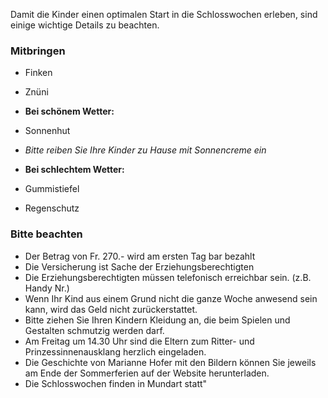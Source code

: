 Damit die Kinder einen optimalen Start in die Schlosswochen erleben, sind einige wichtige Details zu beachten.

### Mitbringen
- Finken
- Znüni

- __Bei schönem Wetter:__
- Sonnenhut
- _Bitte reiben Sie Ihre Kinder zu Hause mit Sonnencreme ein_

- __Bei schlechtem Wetter:__
- Gummistiefel
- Regenschutz

### Bitte beachten
- Der Betrag von Fr. 270.- wird am ersten Tag bar bezahlt
- Die Versicherung ist Sache der Erziehungsberechtigten
- Die Erziehungsberechtigten müssen telefonisch erreichbar sein. (z.B. Handy Nr.)
- Wenn Ihr Kind aus einem Grund nicht die ganze Woche anwesend sein kann, wird das Geld nicht zurückerstattet.
- Bitte ziehen Sie Ihren Kindern Kleidung an, die beim Spielen und Gestalten schmutzig werden darf.
- Am Freitag um 14.30 Uhr sind die Eltern zum Ritter- und Prinzessinnenausklang herzlich eingeladen.
- Die Geschichte von Marianne Hofer mit den Bildern können Sie jeweils am Ende der Sommerferien auf der Website herunterladen.
- Die Schlosswochen finden in Mundart statt"

